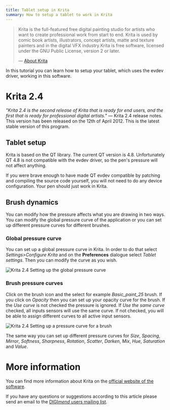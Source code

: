 ```yaml
---
title: Tablet setup in Krita
summary: How to setup a tablet to work in Krita
---
```

> Krita is the full-featured free digital painting studio for artists who want
> to create professional work from start to end. Krita is used by comic book
> artists, illustrators, concept artists, matte and texture painters and in
> the digital VFX industry.Krita is free software, licensed under the GNU
> Public License, version 2 or later.
>
> — [About Krita](https://krita.org/about/press/)

In this tutorial you can learn how to setup your tablet, which uses the
evdev driver, working in this software.

Krita 2.4
=========

*"Krita 2.4 is the second release of Krita that is ready for end users, and
the first that is ready for professional digital artists."* — Krita 2.4
release notes. This version has been released on the 12th of April 2012. This
is the latest stable version of this program.

Tablet setup
------------

Krita is based on the QT library. The current QT version is 4.8.
Unfortunately QT 4.8 is not compatible with the evdev driver, so the
pen's pressure will not affect anything.

If you were brave enough to have made QT evdev compatible by patching
and compiling the source code yourself, you will not need to do any
device configuration. Your pen should just work in Krita.

Brush dynamics
--------------

You can modify how the pressure affects what you are drawing in two
ways. You can modify the global pressure curve of the application or you
can set up different pressure curves for different brushes.

### Global pressure curve

You can set up a global pressure curve in Krita. In order to do that
select *Settings\>Configure Krita* and on the **Preferences** dialogue
select *Tablet settings*. Then you can modify the curve as you wish.

![Krita 2.4 Setting up the global pressure
curve](24globalpressure.png "Krita 2.4 Setting up the global pressure curve")

### Brush pressure curves

Click on the brush icon and the select for example *Basic\_paint\_25*
brush. If you click on *Opacity* then you can set up your opacity curve
for the brush. If the *Use curve* is not checked the pressure is
ignored. If *Use the same curve* checked, all inputs sensors will use
the same curve. If not checked, you will be able to assign different
curves to all active input sensors.

![Krita 2.4 Setting up a pressure curve for a
brush](24pressureopacity.png "Krita 2.4 Setting up a pressure curve for a brush")

The same way you can set up different pressure curves for *Size*,
*Spacing*, *Mirror*, *Softness*, *Sharpness*, *Rotation*, *Scatter*,
*Darken*, *Mix*, *Hue*, *Saturation* and *Value*.

More information
================

You can find more information about Krita on the [official website of
the software](http://krita.org/).

If you have any questions or suggestions according to this article
please send an email to the [DIGI*mend* users mailing
list](mailto:digimend-users@lists.sourceforge.net).
